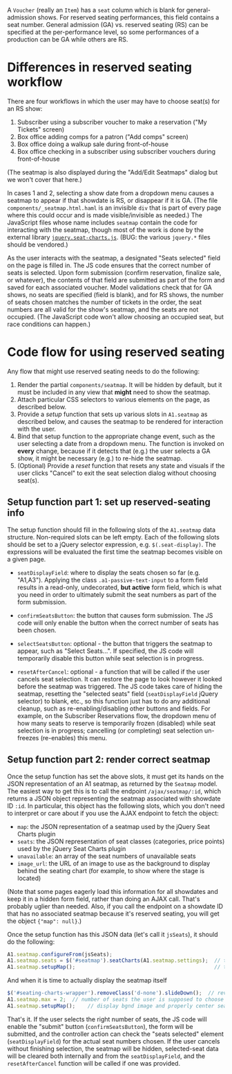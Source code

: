 A `Voucher` (really an `Item`) has a `seat` column which is blank for general-admission shows.  For reserved seating performances, this field contains a seat number.  General admission (GA) vs. reserved seating (RS) can be specified at the per-performance level, so some performances of a production can be GA while others are RS.

# Differences in reserved seating workflow

There are four workflows in which the user may have to choose seat(s) for an RS show:

1. Subscriber using a subscriber voucher to make a reservation ("My Tickets" screen)
2. Box office adding comps for a patron ("Add comps" screen)
3. Box office doing a walkup sale during front-of-house
4. Box office checking in a subscriber using subscriber vouchers during front-of-house

(The seatmap is also displayed during the "Add/Edit Seatmaps" dialog but we won't cover that here.)

In cases 1 and 2, selecting a show date from a dropdown menu causes a seatmap to appear if that showdate is RS, or disappear if it is GA.  (The file `components/_seatmap.html.haml` is an invisible `div` that is part of every page where this could occur and is made visible/invisible as needed.)  The JavaScript files whose name includes `seatmap` contain the code for interacting with the seatmap, though most of the work  is done by the external library [`jquery.seat-charts.js`](https://github.com/mateuszmarkowski/jQuery-Seat-Charts).  (BUG: the various `jquery.*` files should be vendored.)

As the user interacts with the seatmap, a designated "Seats selected" field on the page is filled in.  The JS code ensures that the correct number of seats is selected.  Upon form submission (confirm reservation, finalize sale, or whatever), the contents of that field are submitted as part of the form and saved for each associated voucher.  Model validations check that for GA shows, no seats are specified (field is blank), and for RS shows, the number of seats chosen matches the number of tickets in the order, the seat numbers are all valid for the show's seatmap, and the seats are not occupied.  (The JavaScript code won't allow choosing an occupied seat, but race conditions can happen.)

# Code flow for using reserved seating

Any flow that might use reserved seating needs to do the following:

1. Render the partial `components/seatmap`.  It will be hidden by default, but it must be included in any view that **might** need to show the seatmap.
1. Attach particular CSS selectors to various elements on the page, as described below.
1. Provide a _setup_ function that sets up various slots in `A1.seatmap` as described below, and causes the seatmap to be rendered for interaction with the user.  
1. Bind that setup function to the appropriate change event, such as the user selecting a date from a dropdown menu.  The function is invoked on **every** change, because if it detects that (e.g.) the user selects a  GA show, it might be necessary (e.g.) to re-hide the seatmap.
1. (Optional) Provide a _reset_ function that resets any state and visuals if the user clicks "Cancel" to exit the seat selection dialog without choosing seat(s).

## Setup function part 1: set up reserved-seating info

The setup function should fill in the following slots of the `A1.seatmap` data structure.  Non-required slots can be left empty.  Each of the following slots should be set to a jQuery selector expression, e.g. `$(.seat-display)`.  The expressions will be evaluated the first time the seatmap becomes visible on a given page.

* `seatDisplayField`: where to display the seats chosen so far (e.g. "A1,A3").  Applying the class `.a1-passive-text-input` to a form field results in a read-only, undecorated, **but active** form field, which is what you need in order to ultimately submit the seat numbers as part of the form submission.

* `confirmSeatsButton`: the button that causes form submission.  The JS code will only enable the button when the correct number of seats has been chosen.

* `selectSeatsButton`: optional - the button that triggers the seatmap to appear, such as "Select Seats...".  If specified, the JS code will temporarily disable this button while seat selection is in progress.

* `resetAfterCancel`: optional - a function that will be called if the user cancels seat selection.  It can restore the page to look however it looked before the seatmap was triggered.  The JS code takes care of hiding the seatmap, resetting the "selected seats" field (`seatDisplayField` jQuery selector) to blank, etc., so this function just has to do any additional cleanup, such as re-enabling/disabling other buttons and fields.  For example, on the Subscriber Reservations flow, the dropdown menu of how many seats to reserve is temporarily frozen (disabled) while seat selection is in progress; cancelling (or completing) seat selection un-freezes (re-enables) this menu.

## Setup function part 2: render correct seatmap

Once the setup function has set the above slots, it must get its hands on the JSON representation of an A1 seatmap, as returned by the `Seatmap` model.  The easiest way to get this is to call the endpoint `/ajax/seatmap/:id`, which returns a JSON object representing the seatmap associated with showdate ID `:id`.  In particular, this object has the following slots, which you don't need to interpret or care about if you use the AJAX endpoint to fetch the object:

* `map`: the JSON representation of a seatmap used by the jQuery Seat Charts plugin
* `seats`: the JSON representation of seat classes (categories, price points) used by the jQuery Seat Charts plugin
* `unavailable`: an array of the seat numbers of unavailable seats
* `image_url`: the URL of an image to use as the background to display behind the seating chart (for example, to show where the stage is located)

(Note that some pages eagerly load this information for all showdates and keep it in a hidden form field, rather than doing an AJAX call.  That's probably uglier than needed.  Also, if you call the endpoint on a showdate ID that has no associated seatmap because it's reserved seating, you will get the object `{"map": null}`.)

Once the setup function has this JSON data (let's call it `jsSeats`), it should do the following:

```javascript
A1.seatmap.configureFrom(jsSeats);
A1.seatmap.seats = $('#seatmap').seatCharts(A1.seatmap.settings);  // this should be factored out as common code
A1.seatmap.setupMap();                                             // this should be factored out as common code
```

And when it is time to actually display the seatmap itself

```javascript
$('#seating-charts-wrapper').removeClass('d-none').slideDown();  // reveal the seatmap
A1.seatmap.max = 2;  // number of seats the user is supposed to choose
A1.seatmap.setupMap();    // display bgnd image and properly center seatmap on page
```


That's it.  If the user selects the right number of seats, the JS code will enable the "submit" button (`confirmSeatsButton`), the form will be submitted, and the controller action can check the "seats selected" element (`seatDisplayField`) for the actual seat numbers chosen.  If the user cancels without finishing selection, the seatmap will be hidden, selected-seat data will be cleared both internally and from the `seatDisplayField`, and the `resetAfterCancel` function will be called if one was provided.


